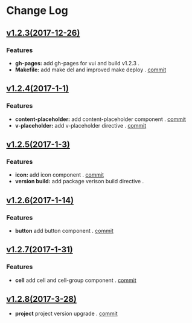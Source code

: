 # Change Log

## [v1.2.3(2017-12-26)](https://github.com/Brickies/vui/tree/v1.2.3)

### Features

- **gh-pages:** add gh-pages for vui and build v1.2.3 .
- **Makefile:** add make del and improved make deploy . [commit](https://github.com/Brickies/vui/commit/a60123150cfc994a9f0a581d63d11850ae05ab1d)


## [v1.2.4(2017-1-1)](https://github.com/Brickies/vui/tree/v1.2.4)

### Features

- **content-placeholder:** add content-placeholder component . [commit](https://github.com/Brickies/vui/commit/1399a5df2975bde63f448b47164bd061c1751fa6)
- **v-placeholder:** add v-placeholder directive . [commit](https://github.com/Brickies/vui/commit/610d0395f6926ca2f10d328102e67241547a8709)


## [v1.2.5(2017-1-3)](https://github.com/Brickies/vui/tree/v1.2.5)

### Features

- **icon:** add icon component . [commit](https://github.com/Brickies/vui/commit/fb71e1f5ff5037eed1c6b02df30126c0642ffe7d)
- **version build:** add package verison build directive . 

## [v1.2.6(2017-1-14)](https://github.com/Brickies/vui/tree/v1.2.6)

### Features

- **button** add button component . [commit](https://github.com/Brickies/vui/commit/bc0e69a337b671f7e50543047363e84f3b7d5876)

## [v1.2.7(2017-1-31)](https://github.com/Brickies/vui/tree/v1.2.7)

### Features

- **cell** add cell and cell-group component . [commit](https://github.com/Brickies/vui/commit/5bc4b65cb2560738b43cbfae24f35e8fc28f181c)

## [v1.2.8(2017-3-28)](https://github.com/Brickies/vui/tree/v1.2.8)

- **project** project version upgrade . [commit](https://github.com/Brickies/vui/commit/ea4de9730e0661eab520978a2fb8fe707c433875)